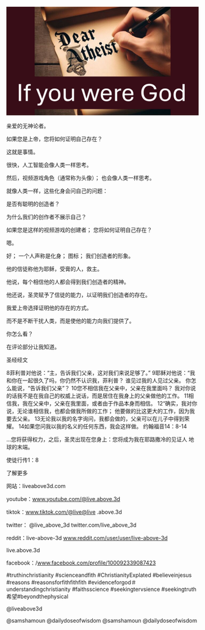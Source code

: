 ![Video cover image](../cover.jpg "cover photo")

亲爱的无神论者。

如果您是上帝，您将如何证明自己存在？

这就是事情。

很快，人工智能会像人类一样思考。

然后，视频游戏角色（通常称为头像）； 也会像人类一样思考。

就像人类一样，这些化身会问自己的问题：

是否有聪明的创造者？

为什么我们的创作者不展示自己？

如果您是这样的视频游戏的创建者； 您将如何证明自己存在？

嗯。

好； 一个人声称是化身； 图标； 我们创造者的形象。

他的信徒称他为耶稣，受膏的人，救主。

他说，每个相信他的人都会得到我们创造者的精神。

他还说，圣灵赋予了信徒的能力，以证明我们创造者的存在。

我爱上帝选择证明他的存在的方式。

而不是不断干扰人类，而是使他的能力向我们提供了。

你怎么看？

在评论部分让我知道。

圣经经文

8菲利普对他说：“主，告诉我们父亲，这对我们来说足够了。” 9耶稣对他说：“我和你在一起很久了吗，你仍然不认识我，菲利普？ 谁见过我的人见过父亲。 你怎么能说，“告诉我们父亲”？ 10您不相信我在父亲中，父亲在我里面吗？ 我对你说的话我不是在我自己的权威上说话，而是居住在我身上的父亲做他的工作。 11相信我，我在父亲中，父亲在我里面，或者由于作品本身而相信。
12“确实，我对你说，无论谁相信我，也都会做我所做的工作； 他要做的比这更大的工作，因为我要去父亲。 13无论我以我的名字询问，我都会做的，父亲可以在儿子中得到荣耀。 14如果您问我以我的名义的任何东西，我会这样做。
约翰福音14：8-14

...您将获得权力，之后，圣灵出现在您身上：您将成为我在耶路撒冷的见证人 地球的末端。

使徒行传1：8

了解更多

网站：liveabove3d.com

youtube：www.youtube.com/@live.above.3d

tiktok：www.tiktok.com/@live@live .above.3d

twitter： @live_above_3d twitter.com/live_above_3d

reddit：live-above-3d www.reddit.com/user/user/live-above-3d

live.above.3d

facebook：/www.facebook.com/profile/100092339087423


 #truthinchristianity #scienceandfith #ChristianityExplated #believeinjesus #reasons #reasonsforfithfithfith #evidenceforgod＃understandingchristianity #faithsscience #seekingtervsience #seekingtruth希望#beyondthephysical

@liveabove3d

@samshamoun
@dailydoseofwisdom @samshamoun
@dailydoseofwisdom